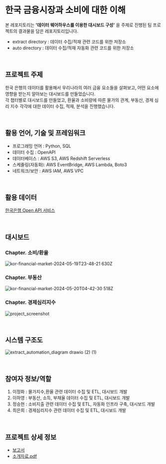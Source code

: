 # 한국 금융시장과 소비에 대한 이해

본 레포지토리는 **'데이터 웨어하우스를 이용한 대시보드 구성'** 을 주제로 진행된 팀 프로젝트의 결과물을 담은 레포지토리입니다.
- extract directory : 데이터 수집/적재 관련 코드를 위한 저장소
- auto directory : 데이터 수집/적재 자동화 관련 코드를 위한 저장소

<br/>

## 프로젝트 주제

한국 은행의 데이터를 활용해서 우리나라의 여러 금융 요소들을 살펴보고, 어떤 요소에 영향을 받는지 알아보는 대시보드를 만들었습니다.<br/>
각 챕터별로 대시보드를 만들었고, 환율과 소비량에 따른 물가의 관계, 부동산, 경제 심리 지수 각각에 대한 데이터 수집, 적재, 분석을 진행했습니다.

<br/>

## 활용 언어, 기술 및 프레임워크

- 프로그래밍 언어 : Python, SQL
- 데이터 수집 : OpenAPI
- 데이터베이스 : AWS S3, AWS Redshift Serverless
- 스케줄링(자동화): AWS EventBridge, AWS Lambda, Boto3
- 네트워크/보안 : AWS IAM, AWS VPC

<br/>

## 활용 데이터

[한국은행 Open API 서비스](https://ecos.bok.or.kr/api/#/)

<br/>

## 대시보드

### Chapter. 소비/환율

![kor-financial-market-2024-05-19T23-48-21 630Z](https://github.com/kor-financial-market-project/kfm-dashboard/assets/64184518/9d54313e-9d14-4092-b8ca-18d6ba1bafc3)

### Chapter. 부동산

![kor-financial-market-2024-05-20T04-42-30 518Z](https://github.com/kor-financial-market-project/kfm-dashboard/assets/64184518/2c4ad26f-81ce-4b4d-b846-7ea8bd740c05)

### Chapter. 경제심리지수

![project_screenshot](https://github.com/kor-financial-market-project/kfm-dashboard/assets/64184518/703e4268-b439-42ab-90e1-7f07e51b0a24)

<br/>

## 시스템 구조도

![extract_automation_diagram drawio (2) (1)](https://github.com/kor-financial-market-project/kfm-dashboard/assets/64184518/2cbae295-32ff-4b3e-8853-2753a92967de)

<br/>

## 참여자 정보/역할

1. 이정화 : 물가지수,환율 관련 데이터 수집 및 ETL, 대시보드 개발
2. 이하영 : 부동산, 소득, 부채율 데이터 수집 및 ETL, 대시보드 개발
3. 정승현 : 소비지출 관련 데이터 수집 및 ETL, 자동화 인프라 구축, 대시보드 개발
4. 최은희 : 경제심리지수 관련 데이터 수집 및 ETL, 대시보드 개발

<br/>

## 프로젝트 상세 정보

- [보고서](https://kor-financial-market-dashboard.notion.site/2-2-2-43af810df24340879a80b9b46e95b4c3?pvs=4)
- [소개자료.pdf](https://github.com/kor-financial-market-project/kfm-dashboard/files/15377607/_2._._.pdf)


